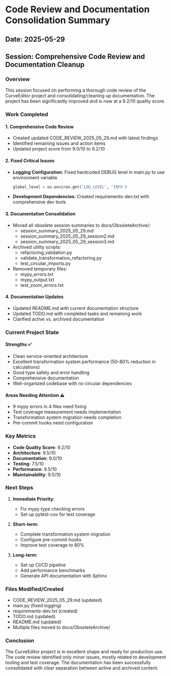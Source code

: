 # Code Review and Documentation Consolidation Summary

## Date: 2025-05-29
## Session: Comprehensive Code Review and Documentation Cleanup

### Overview

This session focused on performing a thorough code review of the CurveEditor project and consolidating/cleaning up documentation. The project has been significantly improved and is now at a 9.2/10 quality score.

### Work Completed

#### 1. Comprehensive Code Review
- Created updated CODE_REVIEW_2025_05_29.md with latest findings
- Identified remaining issues and action items
- Updated project score from 9.0/10 to 9.2/10

#### 2. Fixed Critical Issues
- **Logging Configuration**: Fixed hardcoded DEBUG level in main.py to use environment variable
  ```python
  global_level = os.environ.get('LOG_LEVEL', 'INFO')
  ```
- **Development Dependencies**: Created requirements-dev.txt with comprehensive dev tools

#### 3. Documentation Consolidation
- Moved all obsolete session summaries to docs/ObsoleteArchive/:
  - session_summary_2025_05_29.md
  - session_summary_2025_05_29_session2.md
  - session_summary_2025_05_29_session3.md
- Archived utility scripts:
  - refactoring_validation.py
  - validate_transformation_refactoring.py
  - test_circular_imports.py
- Removed temporary files:
  - mypy_errors.txt
  - mypy_output.txt
  - test_zoom_errors.txt

#### 4. Documentation Updates
- Updated README.md with current documentation structure
- Updated TODO.md with completed tasks and remaining work
- Clarified active vs. archived documentation

### Current Project State

#### Strengths ✅
- Clean service-oriented architecture
- Excellent transformation system performance (50-80% reduction in calculations)
- Good type safety and error handling
- Comprehensive documentation
- Well-organized codebase with no circular dependencies

#### Areas Needing Attention ⚠️
- 9 mypy errors in 4 files need fixing
- Test coverage measurement needs implementation
- Transformation system migration needs completion
- Pre-commit hooks need configuration

### Key Metrics
- **Code Quality Score**: 9.2/10
- **Architecture**: 9.5/10
- **Documentation**: 9.0/10
- **Testing**: 7.5/10
- **Performance**: 9.5/10
- **Maintainability**: 9.5/10

### Next Steps

1. **Immediate Priority**:
   - Fix mypy type checking errors
   - Set up pytest-cov for test coverage

2. **Short-term**:
   - Complete transformation system migration
   - Configure pre-commit hooks
   - Improve test coverage to 80%

3. **Long-term**:
   - Set up CI/CD pipeline
   - Add performance benchmarks
   - Generate API documentation with Sphinx

### Files Modified/Created
- CODE_REVIEW_2025_05_29.md (updated)
- main.py (fixed logging)
- requirements-dev.txt (created)
- TODO.md (updated)
- README.md (updated)
- Multiple files moved to docs/ObsoleteArchive/

### Conclusion

The CurveEditor project is in excellent shape and ready for production use. The code review identified only minor issues, mostly related to development tooling and test coverage. The documentation has been successfully consolidated with clear separation between active and archived content.
